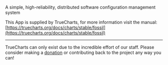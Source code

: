A simple, high-reliability, distributed software configuration management system

This App is supplied by TrueCharts, for more information visit the manual: [https://truecharts.org/docs/charts/stable/fossil](https://truecharts.org/docs/charts/stable/fossil)

---

TrueCharts can only exist due to the incredible effort of our staff.
Please consider making a [donation](https://truecharts.org/docs/about/sponsor) or contributing back to the project any way you can!
